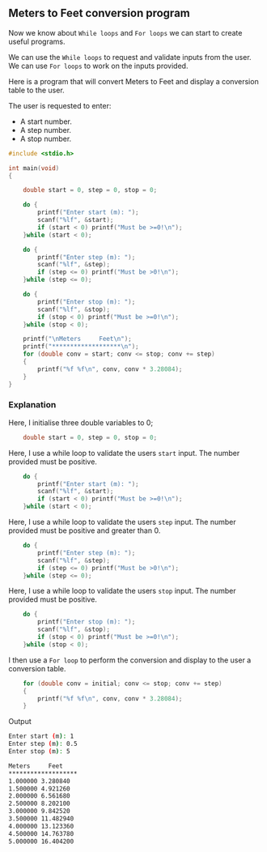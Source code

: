 ## Meters to Feet conversion program

Now we know about `While loops` and `For loops` we can start to create useful programs.

We can use the `While loops` to request and validate inputs from the user.
We can use `For loops` to work on the inputs provided.

Here is a program that will convert Meters to Feet and display a conversion table to the user.

The user is requested to enter:

- A start number.
- A step number.
- A stop number.

```c
#include <stdio.h>

int main(void)
{

    double start = 0, step = 0, stop = 0;

    do {
        printf("Enter start (m): ");
        scanf("%lf", &start);
        if (start < 0) printf("Must be >=0!\n");
    }while (start < 0);

    do {
        printf("Enter step (m): ");
        scanf("%lf", &step);
        if (step <= 0) printf("Must be >0!\n");
    }while (step <= 0);

    do {
        printf("Enter stop (m): ");
        scanf("%lf", &stop);
        if (stop < 0) printf("Must be >=0!\n");
    }while (stop < 0);

    printf("\nMeters     Feet\n");
    printf("*******************\n");
    for (double conv = start; conv <= stop; conv += step)
    {
        printf("%f %f\n", conv, conv * 3.28084);
    }
}
```

### Explanation

Here, I initialise three double variables to 0;
```c
    double start = 0, step = 0, stop = 0;
```

Here, I use a while loop to validate the users `start` input. The number provided must be positive.

```c
    do {
        printf("Enter start (m): ");
        scanf("%lf", &start);
        if (start < 0) printf("Must be >=0!\n");
    }while (start < 0);
```

Here, I use a while loop to validate the users `step` input. The number provided must be positive and greater than 0.

```c
    do {
        printf("Enter step (m): ");
        scanf("%lf", &step);
        if (step <= 0) printf("Must be >0!\n");
    }while (step <= 0);
```

Here, I use a while loop to validate the users `stop` input. The number provided must be positive.

```c
    do {
        printf("Enter stop (m): ");
        scanf("%lf", &stop);
        if (stop < 0) printf("Must be >=0!\n");
    }while (stop < 0);
```

I then use a `For loop` to perform the conversion and display to the user a conversion table.

```c
    for (double conv = initial; conv <= stop; conv += step)
    {
        printf("%f %f\n", conv, conv * 3.28084);
    }
```

Output

```bash
Enter start (m): 1
Enter step (m): 0.5
Enter stop (m): 5

Meters     Feet
*******************
1.000000 3.280840
1.500000 4.921260
2.000000 6.561680
2.500000 8.202100
3.000000 9.842520
3.500000 11.482940
4.000000 13.123360
4.500000 14.763780
5.000000 16.404200
```